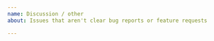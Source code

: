 ```yaml
---
name: Discussion / other
about: Issues that aren't clear bug reports or feature requests

---
```



